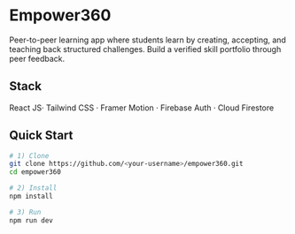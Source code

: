 # Empower360

Peer-to-peer learning app where students learn by creating, accepting, and teaching back structured challenges. Build a verified skill portfolio through peer feedback.

## Stack
React JS· Tailwind CSS · Framer Motion · Firebase Auth · Cloud Firestore

## Quick Start
```bash
# 1) Clone
git clone https://github.com/<your-username>/empower360.git
cd empower360

# 2) Install
npm install

# 3) Run
npm run dev



